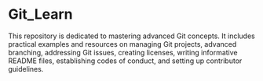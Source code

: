 # Git_Learn
This repository is dedicated to mastering advanced Git concepts. It includes practical examples and resources on managing Git projects, advanced branching, addressing Git issues, creating licenses, writing informative README files, establishing codes of conduct, and setting up contributor guidelines.
